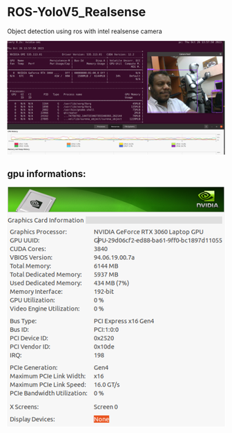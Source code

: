 # ROS-YoloV5_Realsense
Object detection using ros with intel realsense camera




![alt text](https://github.com/amin-amani/ROS-YoloV5_Realsense/blob/main/doc/Screenshot.png)

## gpu informations:

![alt text](https://github.com/amin-amani/ROS-YoloV5_Realsense/blob/main/doc/gpu.png)



